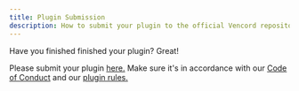 ```yaml
---
title: Plugin Submission
description: How to submit your plugin to the official Vencord repository
---
```


Have you finished finished your plugin? Great!

Please submit your plugin [here.](https://github.com/Vendicated/Vencord/pull/new) Make sure it's in accordance with our [Code of Conduct](https://github.com/Vendicated/Vencord/blob/main/CODE_OF_CONDUCT.md) and our [plugin rules.](https://github.com/Vendicated/Vencord/blob/main/CONTRIBUTING.md)

